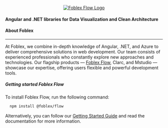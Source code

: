 <p align="center">
  <a href="https://flow.foblex.com/">
    <img style="margin: auto" src="https://github.com/user-attachments/assets/ee1d39f6-0a89-4cb9-8dee-1652aba82e69" alt="Foblex Flow Logo"/>
  </a>
</p>


#### Angular and .NET libraries for Data Visualization and Clean Architecture

#### About Foblex
----

At Foblex, we combine in-depth knowledge of Angular, .NET, and Azure to deliver comprehensive solutions in web development. Our team consists of experienced professionals who constantly explore new approaches and technologies. Our flagship products — [Foblex Flow](https://github.com/Foblex/f-flow), Clarc, and Mstudio — showcase our expertise, offering users flexible and powerful development tools.

##### Getting started Foblex Flow

To install Foblex Flow, run the following command:

```bash
  npm install @foblex/flow
```

Alternatively, you can follow our [Getting Started Guide](https://foblex.com/flow/documentation/get-started) and read the documentation for more information.
